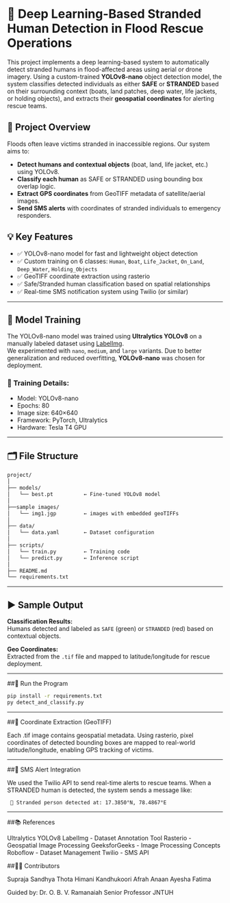 # 🛟 Deep Learning-Based Stranded Human Detection in Flood Rescue Operations

This project implements a deep learning-based system to automatically detect stranded humans in flood-affected areas using aerial or drone imagery. Using a custom-trained **YOLOv8-nano** object detection model, the system classifies detected individuals as either **SAFE** or **STRANDED** based on their surrounding context (boats, land patches, deep water, life jackets, or holding objects), and extracts their **geospatial coordinates** for alerting rescue teams.

## 📌 Project Overview

Floods often leave victims stranded in inaccessible regions. Our system aims to:
- **Detect humans and contextual objects** (boat, land, life jacket, etc.) using YOLOv8.
- **Classify each human** as SAFE or STRANDED using bounding box overlap logic.
- **Extract GPS coordinates** from GeoTIFF metadata of satellite/aerial images.
- **Send SMS alerts** with coordinates of stranded individuals to emergency responders.

## 💡 Key Features

- ✅ YOLOv8-nano model for fast and lightweight object detection
- ✅ Custom training on 6 classes: `Human`, `Boat`, `Life_Jacket`, `On_Land`, `Deep_Water`, `Holding_Objects`
- ✅ GeoTIFF coordinate extraction using rasterio
- ✅ Safe/Stranded human classification based on spatial relationships
- ✅ Real-time SMS notification system using Twilio (or similar)

---

## 🧠 Model Training

The YOLOv8-nano model was trained using **Ultralytics YOLOv8** on a manually labeled dataset using [LabelImg](https://github.com/tzutalin/labelImg).  
We experimented with `nano`, `medium`, and `large` variants. Due to better generalization and reduced overfitting, **YOLOv8-nano** was chosen for deployment.

### 🔧 Training Details:
- Model: YOLOv8-nano
- Epochs: 80  
- Image size: 640×640  
- Framework: PyTorch, Ultralytics  
- Hardware: Tesla T4 GPU

---

## 🗂️ File Structure
```bash
project/
│
├── models/
│   └── best.pt          ← Fine-tuned YOLOv8 model
│
├──sample images/
│   └── img1.jgp         ← images with embedded geoTIFFs
│
├── data/
│   └── data.yaml        ← Dataset configuration
│
├── scripts/
│   └── train.py         ← Training code
│   └── predict.py       ← Inference script
│
├── README.md
└── requirements.txt
```

---

## ▶️ Sample Output

**Classification Results:**  
Humans detected and labeled as `SAFE` (green) or `STRANDED` (red) based on contextual objects.

**Geo Coordinates:**  
Extracted from the `.tif` file and mapped to latitude/longitude for rescue deployment.

---

##🚀 Run the Program

```bash
pip install -r requirements.txt
py detect_and_classify.py
```

---

##📍 Coordinate Extraction (GeoTIFF)

Each .tif image contains geospatial metadata. Using rasterio, pixel coordinates of detected bounding boxes are mapped to real-world latitude/longitude, enabling GPS tracking of victims.

---

##🔔 SMS Alert Integration

We used the Twilio API to send real-time alerts to rescue teams. When a STRANDED human is detected, the system sends a message like:

``` 🚨 Stranded person detected at: 17.3850°N, 78.4867°E``` 

---

##📚 References

Ultralytics YOLOv8
LabelImg - Dataset Annotation Tool
Rasterio - Geospatial Image Processing
GeeksforGeeks - Image Processing Concepts
Roboflow - Dataset Management
Twilio - SMS API

##🙋‍♀️ Contributors

Supraja Sandhya Thota
Himani Kandhukoori 
Afrah Anaan
Ayesha Fatima

Guided by: Dr. O. B. V. Ramanaiah
           Senior Professor 
           JNTUH 


